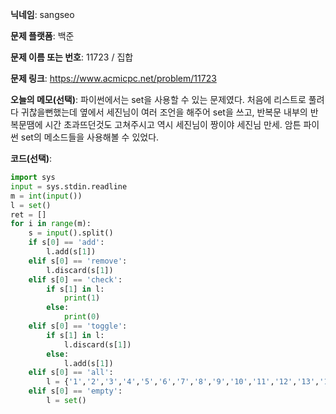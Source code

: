 **닉네임**: sangseo

**문제 플랫폼**: 백준

**문제 이름 또는 번호**: 11723 / 집합

**문제 링크**: https://www.acmicpc.net/problem/11723

**오늘의 메모(선택)**: 파이썬에서는 set을 사용할 수 있는 문제였다. 처음에 리스트로 풀려다 귀찮을뻔했는데 옆에서 세진님이 여러 조언을 해주어 set을 쓰고, 반복문 내부의 반복문땜에 시간 초과뜨던것도 고쳐주시고 역시 세진님이 짱이야 세진님 만세. 암튼 파이썬 set의 메소드들을 사용해볼 수 있었다.

**코드(선택)**:
```python
import sys
input = sys.stdin.readline
m = int(input())
l = set()
ret = []
for i in range(m):
    s = input().split()
    if s[0] == 'add':
        l.add(s[1])
    elif s[0] == 'remove':
        l.discard(s[1])
    elif s[0] == 'check':
        if s[1] in l:
            print(1)
        else:
            print(0)
    elif s[0] == 'toggle':
        if s[1] in l:
            l.discard(s[1])
        else:
            l.add(s[1])
    elif s[0] == 'all':
        l = {'1','2','3','4','5','6','7','8','9','10','11','12','13','14','15','16','17','18','19','20'}
    elif s[0] == 'empty':
        l = set()
```

